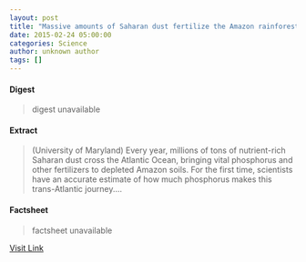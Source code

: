 ```yaml
---
layout: post
title: "Massive amounts of Saharan dust fertilize the Amazon rainforest"
date: 2015-02-24 05:00:00
categories: Science
author: unknown author
tags: []
---
```



#### Digest
>digest unavailable

#### Extract
>(University of Maryland) Every year, millions of tons of nutrient-rich Saharan dust cross the Atlantic Ocean, bringing vital phosphorus and other fertilizers to depleted Amazon soils. For the first time, scientists have an accurate estimate of how much phosphorus makes this trans-Atlantic journey....

#### Factsheet
>factsheet unavailable

[Visit Link](http://www.eurekalert.org/pub_releases/2015-02/uom-mao022315.php)


